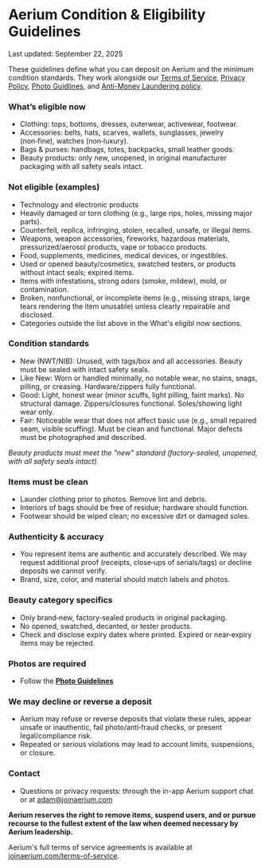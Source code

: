 # Aerium Condition & Eligibility Guidelines

Last updated: September 22, 2025

These guidelines define what you can deposit on Aerium and the minimum condition standards. They work alongside our [Terms of Service](joinaerium.com/terms-of-service), [Privacy Policy](joinaerium.com/privacy-policy), [Photo Guidlines](joinaerium.com/photo-guidelines), and [Anti-Money Laundering policy](joinaerium.com/anti-money-laundering).

### What’s eligible now
- Clothing: tops, bottoms, dresses, outerwear, activewear, footwear.
- Accessories: belts, hats, scarves, wallets, sunglasses, jewelry (non‑fine), watches (non‑luxury).
- Bags & purses: handbags, totes, backpacks, small leather goods.
- Beauty products: only new, unopened, in original manufacturer packaging with all safety seals intact.

### Not eligible (examples)
- Technology and electronic products
- Heavily damaged or torn clothing (e.g., large rips, holes, missing major parts).
- Counterfeit, replica, infringing, stolen, recalled, unsafe, or illegal items.
- Weapons, weapon accessories, fireworks, hazardous materials, pressurized/aerosol products, vape or tobacco products.
- Food, supplements, medicines, medical devices, or ingestibles.
- Used or opened beauty/cosmetics, swatched testers, or products without intact seals; expired items.
- Items with infestations, strong odors (smoke, mildew), mold, or contamination.
- Broken, nonfunctional, or incomplete items (e.g., missing straps, large tears rendering the item unusable) unless clearly repairable and disclosed.
- Categories outside the list above in the What's eligibl now sections.

### Condition standards
- New (NWT/NIB): Unused, with tags/box and all accessories. Beauty must be sealed with intact safety seals.
- Like New: Worn or handled minimally, no notable wear, no stains, snags, pilling, or creasing. Hardware/zippers fully functional.
- Good: Light, honest wear (minor scuffs, light pilling, faint marks). No structural damage. Zippers/closures functional. Soles/showing light wear only.
- Fair: Noticeable wear that does not affect basic use (e.g., small repaired seam, visible scuffing). Must be clean and functional. Major defects must be photographed and described.

*Beauty products must meet the "new" standard (factory-sealed, unopened, with all safety seals intact).*

### Items must be clean
- Launder clothing prior to photos. Remove lint and debris.
- Interiors of bags should be free of residue; hardware should function.
- Footwear should be wiped clean; no excessive dirt or damaged soles.

### Authenticity & accuracy
- You represent items are authentic and accurately described. We may request additional proof (receipts, close‑ups of serials/tags) or decline deposits we cannot verify.
- Brand, size, color, and material should match labels and photos.

### Beauty category specifics
- Only brand‑new, factory‑sealed products in original packaging.
- No opened, swatched, decanted, or tester products.
- Check and disclose expiry dates where printed. Expired or near‑expiry items may be rejected.

### Photos are required
- Follow the **[Photo Guidelines](joinaerium.com/photo-guidelines)**

### We may decline or reverse a deposit
- Aerium may refuse or reverse deposits that violate these rules, appear unsafe or inauthentic, fail photo/anti‑fraud checks, or present legal/compliance risk.
- Repeated or serious violations may lead to account limits, suspensions, or closure.

### Contact
- Questions or privacy requests: through the in-app Aerium support chat or at adam@joinaerium.com

**Aerium reserves the right to remove items, suspend users, and or pursue recourse to the fullest extent of the law when deemed necessary by Aerium leadership.** 

Aerium's full terms of service agreements is available at [joinaerium.com/terms-of-service](joinaerium.com/terms-of-service).

